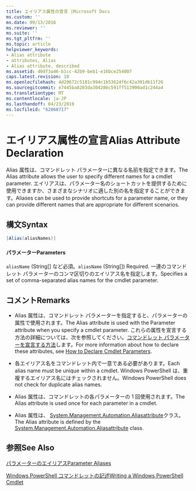 ```yaml
---
title: エイリアス属性の宣言 |Microsoft Docs
ms.custom: ''
ms.date: 09/13/2016
ms.reviewer: ''
ms.suite: ''
ms.tgt_pltfrm: ''
ms.topic: article
helpviewer_keywords:
- Alias attribute
- attributes, Alias
- Alias attribute, described
ms.assetid: d0df3a46-b1cc-42b9-beb1-e16bce254007
caps.latest.revision: 10
ms.openlocfilehash: 4d20672c5181c994c1b53624f6c42a301db11f26
ms.sourcegitcommit: e7445ba8203da304286c591ff513900ad1c244a4
ms.translationtype: MT
ms.contentlocale: ja-JP
ms.lasthandoff: 04/23/2019
ms.locfileid: "62068717"
---
```

# <a name="alias-attribute-declaration"></a><span data-ttu-id="1b9d3-102">エイリアス属性の宣言</span><span class="sxs-lookup"><span data-stu-id="1b9d3-102">Alias Attribute Declaration</span></span>

<span data-ttu-id="1b9d3-103">Alias 属性は、コマンドレット パラメーターに異なる名前を指定できます。</span><span class="sxs-lookup"><span data-stu-id="1b9d3-103">The Alias attribute allows the user to specify different names for a cmdlet parameter.</span></span> <span data-ttu-id="1b9d3-104">エイリアスは、パラメーター名のショートカットを提供するために使用できますか、さまざまなシナリオに適した別の名を指定することができます。</span><span class="sxs-lookup"><span data-stu-id="1b9d3-104">Aliases can be used to provide shortcuts for a parameter name, or they can provide different names that are appropriate for different scenarios.</span></span>

## <a name="syntax"></a><span data-ttu-id="1b9d3-105">構文</span><span class="sxs-lookup"><span data-stu-id="1b9d3-105">Syntax</span></span>

```csharp
[Alias(aliasNames)]
```

#### <a name="parameters"></a><span data-ttu-id="1b9d3-106">パラメーター</span><span class="sxs-lookup"><span data-stu-id="1b9d3-106">Parameters</span></span>

<span data-ttu-id="1b9d3-107">`aliasName` (String[] など必須。</span><span class="sxs-lookup"><span data-stu-id="1b9d3-107">`aliasName` (String[]) Required.</span></span> <span data-ttu-id="1b9d3-108">一連のコマンドレット パラメーターのコンマ区切りのエイリアス名を指定します。</span><span class="sxs-lookup"><span data-stu-id="1b9d3-108">Specifies a set of comma-separated alias names for the cmdlet parameter.</span></span>

## <a name="remarks"></a><span data-ttu-id="1b9d3-109">コメント</span><span class="sxs-lookup"><span data-stu-id="1b9d3-109">Remarks</span></span>

- <span data-ttu-id="1b9d3-110">Alias 属性は、コマンドレット パラメーターを指定すると、パラメーターの属性で使用されます。</span><span class="sxs-lookup"><span data-stu-id="1b9d3-110">The Alias attribute is used with the Parameter attribute when you specify a cmdlet parameter.</span></span> <span data-ttu-id="1b9d3-111">これらの属性を宣言する方法の詳細については、次を参照してください。[コマンドレット パラメーターを宣言する方法](./how-to-declare-cmdlet-parameters.md)します。</span><span class="sxs-lookup"><span data-stu-id="1b9d3-111">For more information about how to declare these attributes, see [How to Declare Cmdlet Parameters](./how-to-declare-cmdlet-parameters.md).</span></span>

- <span data-ttu-id="1b9d3-112">各エイリアス名をコマンドレット内で一意である必要があります。</span><span class="sxs-lookup"><span data-stu-id="1b9d3-112">Each alias name must be unique within a cmdlet.</span></span> <span data-ttu-id="1b9d3-113">Windows PowerShell は、重複するエイリアス名にはチェックされません。</span><span class="sxs-lookup"><span data-stu-id="1b9d3-113">Windows PowerShell does not check for duplicate alias names.</span></span>

- <span data-ttu-id="1b9d3-114">Alias 属性は、コマンドレットの各パラメーターの 1 回使用されます。</span><span class="sxs-lookup"><span data-stu-id="1b9d3-114">The Alias attribute is used once for each parameter in a cmdlet.</span></span>

- <span data-ttu-id="1b9d3-115">Alias 属性は、 [System.Management.Automation.Aliasattribute](/dotnet/api/System.Management.Automation.AliasAttribute)クラス。</span><span class="sxs-lookup"><span data-stu-id="1b9d3-115">The Alias attribute is defined by the [System.Management.Automation.Aliasattribute](/dotnet/api/System.Management.Automation.AliasAttribute) class.</span></span>

## <a name="see-also"></a><span data-ttu-id="1b9d3-116">参照</span><span class="sxs-lookup"><span data-stu-id="1b9d3-116">See Also</span></span>

[<span data-ttu-id="1b9d3-117">パラメーターのエイリアス</span><span class="sxs-lookup"><span data-stu-id="1b9d3-117">Parameter Aliases</span></span>](./parameter-aliases.md)

[<span data-ttu-id="1b9d3-118">Windows PowerShell コマンドレットの記述</span><span class="sxs-lookup"><span data-stu-id="1b9d3-118">Writing a Windows PowerShell Cmdlet</span></span>](./writing-a-windows-powershell-cmdlet.md)
